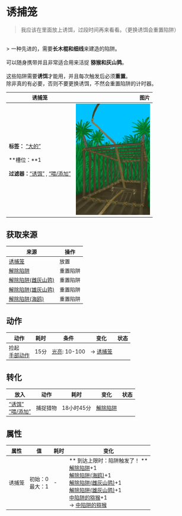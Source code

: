 # 诱捕笼  
> 我应该在里面放上诱饵，过段时间再来看看。（更换诱饵会重置陷阱）  
<br>  
> 一种先进的，需要<b>长木棍和细线</b>来建造的陷阱。<br><br>可以随身携带并且非常适合用来活捉 <b>猕猴和灰山鹑</b>。<br><br>这些陷阱需要<b>诱饵</b>才能用，并且每次触发后必须<b>重置</b>。<br>除非真的有必要，否则不要更换诱饵，不然会重置陷阱的计时器。  
  
  诱捕笼  |   图片   
 ----  |  ----:   
 **标签：**	[“大的”](tag_Large.md)<br><br>**槽位：**1<br><br>**过滤器：**[“诱饵”](tag_Bait.md) , [“喂/添加”](tag_Feed.md)  |  <img decoding="async" src="Sprite/CagePlacedTrap.png" href="a.md" style="max-width:300px;max-height:300px;">   
  
## 获取来源  
来源  |  操作  
----  |  ----  
[诱捕笼](CageTrap.md)  |  放置  
[解除陷阱](CageTrapPlacedTriggered.md)  |  重置陷阱  
[解除陷阱(雌灰山鹑)](CageTrapPlacedTriggeredPartridgeFemale.md)  |  重置陷阱  
[解除陷阱(雄灰山鹑)](CageTrapPlacedTriggeredPartridgeMale.md)  |  重置陷阱  
[解除陷阱(海鸥)](CageTrapPlacedTriggeredSeagull.md)  |  重置陷阱  
## 动作  
动作  |  耗时  |  条件  |  变化  |  状态  
----  |  ----  |  ----  |  ----  |  ----  
捡起<br>[手部动作](HandAction.md)  |  15分  |  [光亮](Light.md): 10-100  |  → [诱捕笼](CageTrap.md)  |    
## 转化  
放入  |  动作  |  耗时  |  变化  |  状态  
----  |  ----  |  ----  |  ----  |  ----  
[“诱饵”](tag_Bait.md)<br>[“喂/添加”](tag_Feed.md)  |  捕捉猎物  |  18小时45分  |  [解除陷阱](CageTrapPlacedTriggered.md)  |    
## 属性   
属性  |  值  |  耗时  |  变化  
----  |  ----  |  ----  |  ----  
诱捕笼  |  初始：0<br>最大：1  |  -  |  ** 到达上限时：陷阱触发了！ **<br>[解除陷阱](CageTrapPlacedTriggered.md)+1 <br>[解除陷阱(海鸥)](CageTrapPlacedTriggeredSeagull.md)+1 <br>[解除陷阱(雌灰山鹑)](CageTrapPlacedTriggeredPartridgeFemale.md)+1 <br>[解除陷阱(雄灰山鹑)](CageTrapPlacedTriggeredPartridgeMale.md)+1 <br>[中陷阱的猕猴](CageTrapMacaque.md)+1 <br>→ [中陷阱的猕猴](CageTrapMacaque.md)  
